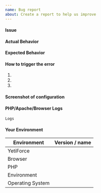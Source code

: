 ```yaml
---
name: Bug report
about: Create a report to help us improve
---
```


<!--- Before you create a new issue, please check out our [manual] (https://yetiforce.com/en/knowledge-base/documentation/implementer-documentation/item/how-to-report-bugs) --->

#### Issue
<!--- Provide a more detailed introduction to the issue itself, and why you consider it to be a bug. Descriptions can be provided in English or Polish (remember to add [PL] for Polish in the title). -->

#### Actual Behavior
<!--- Describe the result -->

#### Expected Behavior
<!--- Describe what you would want the result to be -->

#### How to trigger the error
<!--- If possible, please make a video using [ScreenToGif] (https://screentogif.codeplex.com/) or any other program used for recording actions from your desktop. -->
1.
2.
3.

#### Screenshot of configuration
<!---  Before reporting an issue, check if your server has been properly configured. Please include a screenshot of your configuration. Here is an example: https://public.yetiforce.com/gallery/#15336225417147/15336225686795 -->

#### PHP/Apache/Browser Logs
<!---  Please include a part of logs which describes when the error occurred. The more info you provide, the quicker we will be able to solve your problem. Description how to enable logs can be found here: https://yetiforce.com/en/knowledge-base/documentation/developer-documentation/item/debugging Additionally, include a screenshot of your browser’s console (e.g. press F12 in Google Chrome). -->

<!--- Put here the FULL LOG -->
```
Logs
```

#### Your Environment
<!---Describe the environment -->
| Environment      | Version / name |
| ---------------- | ---------- |
| YetiForce        |
| Browser          |
| PHP              |
| Environment      |
| Operating System |

<!--- Please check on your issue from time to time, in case we have questions or need some extra information. --->
